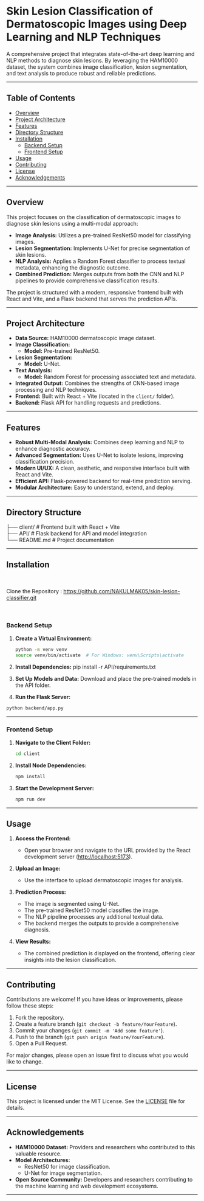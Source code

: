 # Skin Lesion Classification of Dermatoscopic Images using Deep Learning and NLP Techniques

A comprehensive project that integrates state-of-the-art deep learning and NLP methods to diagnose skin lesions. By leveraging the HAM10000 dataset, the system combines image classification, lesion segmentation, and text analysis to produce robust and reliable predictions.

---

## Table of Contents

- [Overview](#overview)
- [Project Architecture](#project-architecture)
- [Features](#features)
- [Directory Structure](#directory-structure)
- [Installation](#installation)
  - [Backend Setup](#backend-setup)
  - [Frontend Setup](#frontend-setup)
- [Usage](#usage)
- [Contributing](#contributing)
- [License](#license)
- [Acknowledgements](#acknowledgements)

---

## Overview

This project focuses on the classification of dermatoscopic images to diagnose skin lesions using a multi-modal approach:
- **Image Analysis:** Utilizes a pre-trained ResNet50 model for classifying images.
- **Lesion Segmentation:** Implements U-Net for precise segmentation of skin lesions.
- **NLP Analysis:** Applies a Random Forest classifier to process textual metadata, enhancing the diagnostic outcome.
- **Combined Prediction:** Merges outputs from both the CNN and NLP pipelines to provide comprehensive classification results.

The project is structured with a modern, responsive frontend built with React and Vite, and a Flask backend that serves the prediction APIs.

---

## Project Architecture

- **Data Source:** HAM10000 dermatoscopic image dataset.
- **Image Classification:** 
  - **Model:** Pre-trained ResNet50.
- **Lesion Segmentation:** 
  - **Model:** U-Net.
- **Text Analysis:**
  - **Model:** Random Forest for processing associated text and metadata.
- **Integrated Output:** Combines the strengths of CNN-based image processing and NLP techniques.
- **Frontend:** Built with React + Vite (located in the `client/` folder).
- **Backend:** Flask API for handling requests and predictions.

---

## Features

- **Robust Multi-Modal Analysis:** Combines deep learning and NLP to enhance diagnostic accuracy.
- **Advanced Segmentation:** Uses U-Net to isolate lesions, improving classification precision.
- **Modern UI/UX:** A clean, aesthetic, and responsive interface built with React and Vite.
- **Efficient API:** Flask-powered backend for real-time prediction serving.
- **Modular Architecture:** Easy to understand, extend, and deploy.

---

## Directory Structure
 ├── client/ # Frontend built with React + Vite  <br/>
 ├── API/ # Flask backend for API and model integration  <br/>
 └── README.md # Project documentation <br/>

 
---

## Installation

<br/>

Clone the Repository : https://github.com/NAKULMAK05/skin-lesion-classifier.git 

<br/>

### Backend Setup

1. **Create a Virtual Environment:**

   ```bash
   python -m venv venv
   source venv/bin/activate  # For Windows: venv\Scripts\activate
   ```
2. **Install Dependencies:**
   pip install -r API/requirements.txt
   
3. **Set Up Models and Data:**
  Download and place the pre-trained models in the API folder.

4. **Run the Flask Server:**
   
  ```bash
  python backend/app.py
   ```
---

### Frontend Setup

1. **Navigate to the Client Folder:**

   ```bash
   cd client
   ```
2. **Install Node Dependencies:**
   
   ```bash
   npm install
   ```
   
3. **Start the Development Server:**
     ```bash
     npm run dev
     ```
---

## Usage

1. **Access the Frontend:**
   - Open your browser and navigate to the URL provided by the React development server ([http://localhost:5173](http://localhost:5173)).

2. **Upload an Image:**
   - Use the interface to upload dermatoscopic images for analysis.

3. **Prediction Process:**
   - The image is segmented using U-Net.
   - The pre-trained ResNet50 model classifies the image.
   - The NLP pipeline processes any additional textual data.
   - The backend merges the outputs to provide a comprehensive diagnosis.

4. **View Results:**
   - The combined prediction is displayed on the frontend, offering clear insights into the lesion classification.
---

## Contributing

Contributions are welcome! If you have ideas or improvements, please follow these steps:

1. Fork the repository.
2. Create a feature branch (`git checkout -b feature/YourFeature`).
3. Commit your changes (`git commit -m 'Add some feature'`).
4. Push to the branch (`git push origin feature/YourFeature`).
5. Open a Pull Request.

For major changes, please open an issue first to discuss what you would like to change.

---

## License

This project is licensed under the MIT License. See the [LICENSE](LICENSE) file for details.

---

## Acknowledgements

- **HAM10000 Dataset:** Providers and researchers who contributed to this valuable resource.
- **Model Architectures:** 
  - ResNet50 for image classification.
  - U-Net for image segmentation.
- **Open Source Community:** Developers and researchers contributing to the machine learning and web development ecosystems.

---
